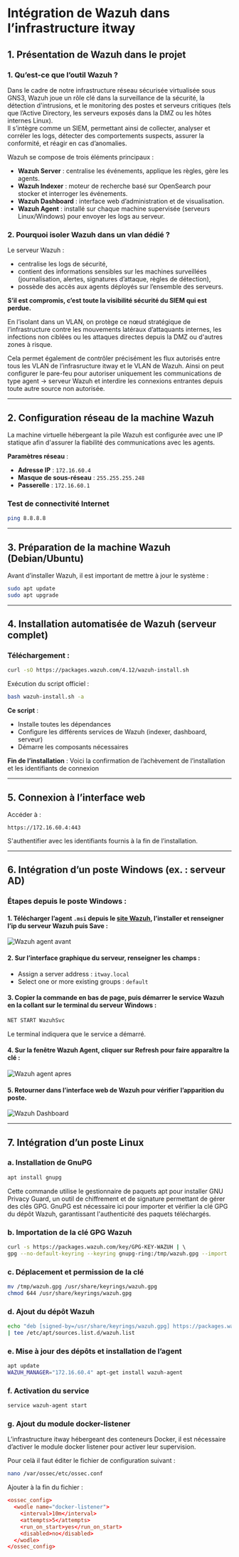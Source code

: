 # Intégration de Wazuh dans l’infrastructure itway

## 1. Présentation de Wazuh dans le projet

### 1. Qu’est-ce que l’outil Wazuh ?

Dans le cadre de notre infrastructure réseau sécurisée virtualisée sous GNS3, Wazuh joue un rôle clé dans la surveillance de la sécurité, la détection d'intrusions, et le monitoring des postes et serveurs critiques (tels que l’Active Directory, les serveurs exposés dans la DMZ ou les hôtes internes Linux).  
 Il s’intègre comme un SIEM, permettant ainsi de collecter, analyser et corréler les logs, détecter des comportements suspects, assurer la conformité, et réagir en cas d’anomalies.

Wazuh se compose de trois éléments principaux :

- **Wazuh Server** : centralise les événements, applique les règles, gère les agents.  
- **Wazuh Indexer** : moteur de recherche basé sur OpenSearch pour stocker et interroger les événements.  
- **Wazuh Dashboard** : interface web d’administration et de visualisation.  
- **Wazuh Agent** : installé sur chaque machine supervisée (serveurs Linux/Windows) pour envoyer les logs au serveur.

### 2. Pourquoi isoler Wazuh dans un vlan dédié ?

Le serveur Wazuh :

- centralise les logs de sécurité,  
- contient des informations sensibles sur les machines surveillées (journalisation, alertes, signatures d’attaque, règles de détection),  
- possède des accès aux agents déployés sur l’ensemble des serveurs.

**S’il est compromis, c’est toute la visibilité sécurité du SIEM qui est perdue.**

En l’isolant dans un VLAN, on protège ce nœud stratégique de l’infrastructure contre les mouvements latéraux d’attaquants internes, les infections non ciblées ou les attaques directes depuis la DMZ ou d'autres zones à risque.

Cela permet également de contrôler précisément les flux autorisés entre tous les VLAN de l’infrasructure itway et le VLAN de Wazuh. Ainsi on peut configurer le pare-feu pour autoriser uniquement les communications de type agent → serveur Wazuh et interdire les connexions entrantes depuis toute autre source non autorisée.

---

## 2. Configuration réseau de la machine Wazuh

La machine virtuelle hébergeant la pile Wazuh est configurée avec une IP statique afin d'assurer la fiabilité des communications avec les agents.

**Paramètres réseau** :

- **Adresse IP** : `172.16.60.4`  
- **Masque de sous-réseau** : `255.255.255.248`  
- **Passerelle** : `172.16.60.1`

### Test de connectivité Internet
```sh
ping 8.8.8.8
```

---

## 3. Préparation de la machine Wazuh (Debian/Ubuntu)

Avant d’installer Wazuh, il est important de mettre à jour le système :
```sh
sudo apt update  
sudo apt upgrade
```

---

## 4. Installation automatisée de Wazuh (serveur complet)

### Téléchargement :
```sh
curl -sO https://packages.wazuh.com/4.12/wazuh-install.sh
```
Exécution du script officiel : 
```sh
bash wazuh-install.sh -a
```

**Ce script** :

- Installe toutes les dépendances
- Configure les différents services de Wazuh  (indexer, dashboard, serveur)
- Démarre les composants nécessaires


**Fin de l’installation** :
Voici la confirmation de l’achèvement de l’installation et les identifiants de connexion

---

## 5. Connexion à l’interface web

Accéder à : 
```url
https://172.16.60.4:443
```

 S'authentifier avec les identifiants fournis à la fin de l’installation.

---

## 6. Intégration d’un poste Windows (ex. : serveur AD)

### Étapes depuis le poste Windows :

#### 1. Télécharger l’agent `.msi` depuis le [site Wazuh](https://packages.wazuh.com/), l’installer et renseigner l’ip du serveur Wazuh puis **Save** : 

![Wazuh agent avant](./images/wazuh1.png)

#### 2. Sur l’interface graphique du serveur, renseigner les champs :

- Assign a server address : `itway.local`  
- Select one or more existing groups : `default`

#### 3. Copier la commande en bas de page, puis démarrer le service Wazuh en la collant sur le terminal du serveur Windows :
```sh
NET START WazuhSvc
```

Le terminal indiquera que le service a démarré.

#### 4. Sur la fenêtre Wazuh Agent, cliquer sur **Refresh** pour faire apparaître la clé : 
![Wazuh agent apres](./images/wazuh2.png)

#### 5. Retourner dans l’interface web de Wazuh pour vérifier l’apparition du poste.
![Wazuh Dashboard](./images/wazuh3.png)

---

## 7. Intégration d’un poste Linux

### a. Installation de GnuPG

```sh
apt install gnupg
```

Cette commande utilise le gestionnaire de paquets apt pour installer GNU Privacy Guard, un outil de chiffrement et de signature permettant de gérer des clés GPG. GnuPG est nécessaire ici pour importer et vérifier la clé GPG du dépôt Wazuh, garantissant l'authenticité des paquets téléchargés.


### b. Importation de la clé GPG Wazuh
```sh
curl -s https://packages.wazuh.com/key/GPG-KEY-WAZUH | \  
gpg --no-default-keyring --keyring gnupg-ring:/tmp/wazuh.gpg --import
```

### c. Déplacement et permission de la clé
```sh
mv /tmp/wazuh.gpg /usr/share/keyrings/wazuh.gpg  
chmod 644 /usr/share/keyrings/wazuh.gpg
```

### d. Ajout du dépôt Wazuh
```sh
echo "deb [signed-by=/usr/share/keyrings/wazuh.gpg] https://packages.wazuh.com/4.x/apt/ stable main" \  
| tee /etc/apt/sources.list.d/wazuh.list
```

### e. Mise à jour des dépôts et installation de l’agent
```sh
apt update  
WAZUH_MANAGER="172.16.60.4" apt-get install wazuh-agent
```

### f. Activation du service
```sh
service wazuh-agent start
```

### g. Ajout du module docker-listener 

L’infrastructure itway hébergeant des conteneurs Docker, il est nécessaire d’activer le module docker listener pour activer leur supervision.

Pour celà il faut éditer le fichier de configuration suivant : 

```sh
nano /var/ossec/etc/ossec.conf
```

Ajouter à la fin du fichier :
```conf
<ossec_config>  
  <wodle name="docker-listener">
    <interval>10m</interval>  
    <attempts>5</attempts>
    <run_on_start>yes</run_on_start>  
    <disabled>no</disabled>  
  </wodle>  
</ossec_config>  
```